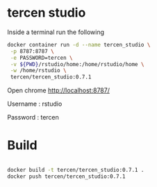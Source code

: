 # tercen studio

Inside a terminal run the following

```bash
docker container run -d --name tercen_studio \
 -p 8787:8787 \
 -e PASSWORD=tercen \
 -v ${PWD}/rstudio/home:/home/rstudio/home \
 -w /home/rstudio \
 tercen/tercen_studio:0.7.1
```

Open chrome [http://localhost:8787/](http://localhost:8787/)

Username : rstudio

Password : tercen

# Build

```bash

docker build -t tercen/tercen_studio:0.7.1 .
docker push tercen/tercen_studio:0.7.1


```